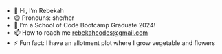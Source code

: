 - 👋 Hi, I’m Rebekah
- 😄 Pronouns: she/her
- 🌱 I’m a School of Code Bootcamp Graduate 2024!
- 📫 How to reach me rebekahcodes@gmail.com
- ⚡ Fun fact: I have an allotment plot where I grow vegetable and flowers 

<!---
RebekahCodes/RebekahCodes is a ✨ special ✨ repository because its `README.md` (this file) appears on your GitHub profile.
You can click the Preview link to take a look at your changes.
--->

